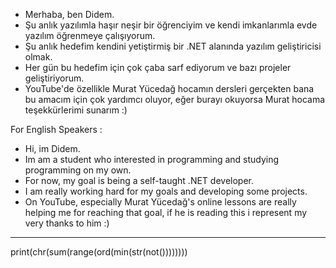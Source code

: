 - Merhaba, ben Didem.
- Şu anlık yazılımla haşır neşir bir öğrenciyim ve kendi imkanlarımla evde yazılım öğrenmeye çalışıyorum.
- Şu anlık hedefim kendini yetiştirmiş bir .NET alanında yazılım geliştiricisi olmak.
- Her gün bu hedefim için çok çaba sarf ediyorum ve bazı projeler geliştiriyorum.
- YouTube'de özellikle Murat Yücedağ hocamın dersleri gerçekten bana bu amacım için çok yardımcı oluyor, eğer burayı okuyorsa Murat hocama teşekkürlerimi sunarım :)

For English Speakers :

- Hi, im Didem.
- Im am a student who interested in programming and studying programming on my own.
- For now, my goal is being a self-taught .NET developer.
- I am really working hard for my goals and developing some projects.
- On YouTube, especially Murat Yücedağ's online lessons are really helping me for reaching that goal, if he is reading this i represent my very thanks to him :)

--------------
print(chr(sum(range(ord(min(str(not())))))))
